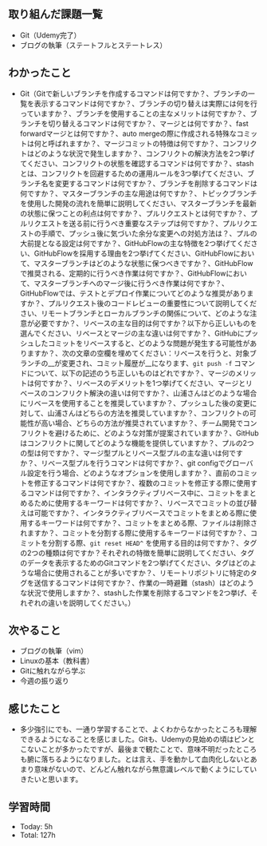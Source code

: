 ## 取り組んだ課題一覧
- Git（Udemy完了）
- ブログの執筆（ステートフルとステートレス）
## わかったこと
- Git（Gitで新しいブランチを作成するコマンドは何ですか？、ブランチの一覧を表示するコマンドは何ですか？、ブランチの切り替えは実際には何を行っていますか？、ブランチを使用することの主なメリットは何ですか？、ブランチを切り替えるコマンドは何ですか？、マージとは何ですか？、fast forwardマージとは何ですか？、auto mergeの際に作成される特殊なコミットは何と呼ばれますか？、マージコミットの特徴は何ですか？、コンフリクトはどのような状況で発生しますか？、コンフリクトの解決方法を2つ挙げてください、コンフリクトの状態を確認するコマンドは何ですか？、stashとは、コンフリクトを回避するための運用ルールを3つ挙げてください、ブランチ名を変更するコマンドは何ですか？、ブランチを削除するコマンドは何ですか？、マスターブランチの主な用途は何ですか？、トピックブランチを使用した開発の流れを簡単に説明してください、マスターブランチを最新の状態に保つことの利点は何ですか？、プルリクエストとは何ですか？、プルリクエストを送る前に行うべき重要なステップは何ですか？、プルリクエストの手順で、プッシュ後に気づいた余分な変更への対処方法は？、プルの大前提となる設定は何ですか？、GitHubFlowの主な特徴を2つ挙げてください、GitHubFlowを採用する理由を2つ挙げてください、GitHubFlowにおいて、マスターブランチはどのような状態に保つべきですか？、GitHubFlowで推奨される、定期的に行うべき作業は何ですか？、GitHubFlowにおいて、マスターブランチへのマージ後に行うべき作業は何ですか？、GitHubFlowでは、テストとデプロイ作業についてどのような推奨がありますか？、プルリクエスト後のコードレビューの重要性について説明してください、リモートブランチとローカルブランチの関係について、どのような注意が必要ですか？、リベースの主な目的は何ですか？以下から正しいものを選んでください、リベースとマージの主な違いは何ですか？、GitHubにプッシュしたコミットをリベースすると、どのような問題が発生する可能性がありますか？、次の文章の空欄を埋めてください：リベースを行うと、対象ブランチの__が変更され、コミット履歴が__になります、`git push -f` コマンドについて、以下の記述のうち正しいものはどれですか？、マージのメリットは何ですか？、リベースのデメリットを1つ挙げてください、マージとリベースのコンフリクト解決の違いは何ですか？、山浦さんはどのような場合にリベースを使用することを推奨していますか？、プッシュした後の変更に対して、山浦さんはどちらの方法を推奨していますか？、コンフリクトの可能性が高い場合、どちらの方法が推奨されていますか？、チーム開発でコンフリクトを避けるために、どのような対策が提案されていますか？、GitHubはコンフリクトに関してどのような機能を提供していますか？、プルの2つの型は何ですか？、マージ型プルとリベース型プルの主な違いは何ですか？、リベース型プルを行うコマンドは何ですか？、git configでグローバル設定を行う場合、どのようなオプションを使用しますか？、直前のコミットを修正するコマンドは何ですか？、複数のコミットを修正する際に使用するコマンドは何ですか？、インタラクティブリベース中に、コミットをまとめるために使用するキーワードは何ですか？、リベースでコミットの並び替えは可能ですか？、インタラクティブリベースでコミットをまとめる際に使用するキーワードは何ですか？、コミットをまとめる際、ファイルは削除されますか？、コミットを分割する際に使用するキーワードは何ですか？、コミットを分割する際、`git reset HEAD^` を使用する目的は何ですか？、タグの2つの種類は何ですか？それぞれの特徴を簡単に説明してください、タグのデータを表示するためのGitコマンドを2つ挙げてください、タグはどのような場合に使用されることが多いですか？、リモートリポジトリに特定のタグを送信するコマンドは何ですか？、作業の一時避難（stash）はどのような状況で使用しますか？、stashした作業を削除するコマンドを2つ挙げ、それぞれの違いを説明してください。）
## 次やること
- ブログの執筆（vim）
- Linuxの基本（教科書）
- Gitに触れながら学ぶ
- 今週の振り返り
## 感じたこと
- 多少強引にでも、一通り学習することで、よくわからなかったところも理解できるようになることを感じました。Gitも、Udemyの見始めの頃はピンとこないことが多かったですが、最後まで観たことで、意味不明だったところも腑に落ちるようになりました。とは言え、手を動かして血肉化しないとあまり意味がないので、どんどん触れながら無意識レベルで動くようにしていきたいと思います。
## 学習時間
- Today: 5h
- Total: 127h
